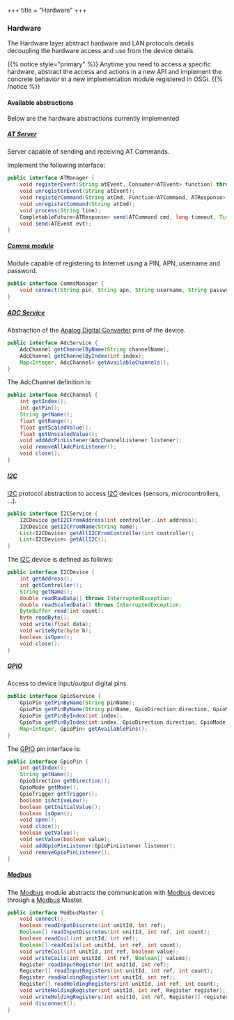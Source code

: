 +++
title = "Hardware"
+++

### Hardware

The Hardware layer abstract hardware and LAN protocols details decoupling the hardware access and use from the device details.

{{% notice style="primary" %}}
Anytime you need to access a specific hardware, abstract the access and actions in a new API and implement the concrete behavior in a new implementation module registered in OSGi.
{{% /notice %}}

#### Available abstractions

Below are the hardware abstractions currently implemented

##### [AT Server](atserver)

Server capable of sending and receiving AT Commands.

Implement the following interface:

```java
public interface ATManager {
    void registerEvent(String atEvent, Consumer<ATEvent> function) throws AlreadyRegisteredException;
    void unregisterEvent(String atEvent);
    void registerCommand(String atCmd, Function<ATCommand, ATResponse> commandHandler) throws AlreadyRegisteredException;
    void unregisterCommand(String atCmd);
    void process(String line);
    CompletableFuture<ATResponse> send(ATCommand cmd, long timeout, TimeUnit unit);
    void send(ATEvent evt);
}
```

##### [Comms module](comms)

Module capable of registering to Internet using a PIN, APN, username and password.

```java
public interface CommsManager {
    void connect(String pin, String apn, String username, String password, int connectionTimeout, long retryConnectionTimer);
}
```

##### [ADC Service](diozero)

Abstraction of the [Analog Digital Converter](diozero) pins of the device.

```java
public interface AdcService {
    AdcChannel getChannelByName(String channelName);
    AdcChannel getChannelByIndex(int index);
    Map<Integer, AdcChannel> getAvailableChannels();
}
```

The AdcChannel definition is:

```java
public interface AdcChannel {
    int getIndex();
    int getPin();
    String getName();
    float getRange();
    float getScaledValue();
    float getUnscaledValue();
    void addAdcPinListener(AdcChannelListener listener);
    void removeAllAdcPinListener();
    void close();
}
```

##### [I2C](i2c)

[I2C](i2c) protocol abstraction to access [I2C](i2c) devices (sensors, microcontrollers, ...).

```java
public interface I2CService {
    I2CDevice getI2CFromAddress(int controller, int address);
    I2CDevice getI2CFromName(String name);
    List<I2CDevice> getAllI2CFromController(int controller);
    List<I2CDevice> getAllI2C();
}
```

The [I2C](i2c) device is defined as follows:

```java
public interface I2CDevice {
    int getAddress();
    int getController();
    String getName();
    double readRawData() throws InterruptedException;
    double readScaledData() throws InterruptedException;
    ByteBuffer read(int count);
    byte readByte();
    void write(float data);
    void writeByte(byte b);
    boolean isOpen();
    void close();
}
```

##### [GPIO](jdkdio)

Access to device input/output digital pins

```java
public interface GpioService {
    GpioPin getPinByName(String pinName);
    GpioPin getPinByName(String pinName, GpioDirection direction, GpioMode mode, GpioTrigger trigger, boolean activeLow, boolean initialValue);
    GpioPin getPinByIndex(int index);
    GpioPin getPinByIndex(int index, GpioDirection direction, GpioMode mode, GpioTrigger trigger, boolean activeLow, boolean initialValue);
    Map<Integer, GpioPin> getAvailablePins();
}
```

The [GPIO](jdkdio) pin interface is:

```java
public interface GpioPin {
    int getIndex();
    String getName();
    GpioDirection getDirection();
    GpioMode getMode();
    GpioTrigger getTrigger();
    boolean isActiveLow();
    boolean getInitialValue();
    boolean isOpen();
    void open();
    void close();
    boolean getValue();
    void setValue(boolean value);
    void addGpioPinListener(GpioPinListener listener);
    void removeGpioPinListener();
}
```

##### [Modbus](modbus)

The [Modbus](modbus) module abstracts the communication with [Modbus](modbus) devices through a [Modbus](modbus) Master.

```java
public interface ModbusMaster {
    void connect();
    boolean readInputDiscrete(int unitId, int ref);
    Boolean[] readInputDiscretes(int unitId, int ref, int count);
    boolean readCoil(int unitId, int ref);
    Boolean[] readCoils(int unitId, int ref, int count);
    void writeCoil(int unitId, int ref, boolean value);
    void writeCoils(int unitId, int ref, Boolean[] values);
    Register readInputRegister(int unitId, int ref);
    Register[] readInputRegisters(int unitId, int ref, int count);
    Register readHoldingRegister(int unitId, int ref);
    Register[] readHoldingRegisters(int unitId, int ref, int count);
    void writeHoldingRegister(int unitId, int ref, Register register);
    void writeHoldingRegisters(int unitId, int ref, Register[] registers);
    void disconnect();
}
```
